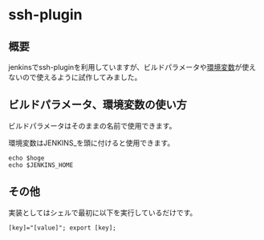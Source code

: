 # ssh-plugin
## 概要
jenkinsでssh-pluginを利用していますが、ビルドパラメータや[環境変数](https://wiki.jenkins-ci.org/display/JA/Building+a+software+project#Buildingasoftwareproject-Jenkins%E3%81%8C%E8%A8%AD%E5%AE%9A%E3%81%99%E3%82%8B%E7%92%B0%E5%A2%83%E5%A4%89%E6%95%B0)が使えないので使えるように試作してみました。

## ビルドパラメータ、環境変数の使い方
ビルドパラメータはそのままの名前で使用できます。

環境変数はJENKINS_を頭に付けると使用できます。

    echo $hoge
    echo $JENKINS_HOME

## その他
実装としてはシェルで最初に以下を実行しているだけです。

    [key]="[value]"; export [key];


